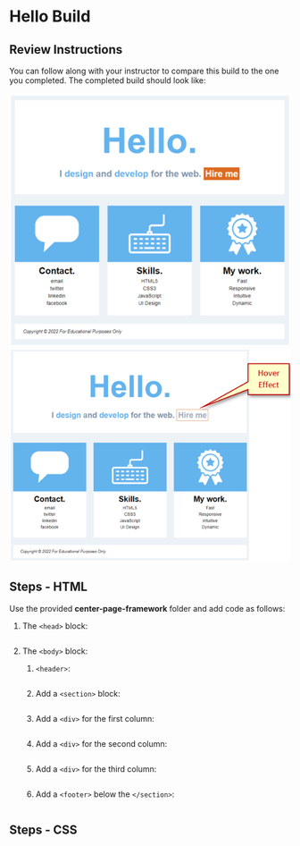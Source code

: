 
# Hello Build

## Review Instructions
You can follow along with your instructor to compare this build to the one you completed. The completed build should look like:

![hello-build-1](images/hello-build-1.png) ![hello-build-2](images/hello-build-2.png)

## Steps - HTML
Use the provided **center-page-framework** folder and add code as follows:
1. The `<head>` block:<br>

```html

```
2. The `<body>` block:<br>
    1. `<header>`:<br>

    ```html

    ```

    2. Add a `<section>` block:<br>

    ```html

    ```

    3. Add a `<div>` for the first column:<br>

    ```html

    ```

    4. Add a `<div>` for the second column:<br>

    ```html

    ```

    5. Add a `<div>` for the third column:<br>

    ```html

    ```

    6. Add a `<footer>` below the `</section>`:<br>

    ```html

    ```

## Steps - CSS
